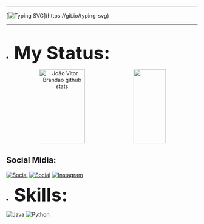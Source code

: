 ***
[![Typing SVG](https://readme-typing-svg.herokuapp.com/?color=F23C50&size=30&center=true&vCenter=true&width=1000&lines=Desenvolvedor+Jr+de+java+e+python;Focado+em+estudos+para+Backend!!)](https://git.io/typing-svg)
***
<br><li><b><font size="45">My Status:</font></b></li>
<div align="center">  
  <img width="49%" height="195px" src="https://github-readme-stats.vercel.app/api?username=JoaoBrandaoS&show_icons=true&count_private=true&hide_border=true&title_color=FF3232&icon_color=FF3232&text_color=FFFFFF&bg_color=000000" alt="João Vitor Brandao github stats" /> 
  <img width="41%" height="195px" src="https://github-readme-stats.vercel.app/api/top-langs/?username=joaobrandaos&layout=compact&hide_border=true&title_color=FF3232&text_color=FFFFFF&bg_color=000000" />
</div>

## Social Midia:

[![Social](https://img.shields.io/badge/LinkedIn-0077B5?style=for-the-badge&logo=linkedin&logoColor=white)](https://www.linkedin.com/in/jo%C3%A3o-vitor-brand%C3%A3o-466a72229/)
[![Social](https://img.shields.io/badge/GitHub-100000?style=for-the-badge&logo=github&logoColor=white)](https://github.com/JoaoBrandaoS)
[![Instagram](https://img.shields.io/badge/Instagram-%23E4405F.svg?style=for-the-badge&logo=Instagram&logoColor=white)](https://www.instagram.com/jaob._/?next=%2F)

<li><b><font size="45">Skills:</font></b></li>

![Java](https://img.shields.io/badge/java-%23ED8B00.svg?style=for-the-badge&logo=java&logoColor=white)
![Python](https://img.shields.io/badge/python-3670A0?style=for-the-badge&logo=python&logoColor=ffdd54)
